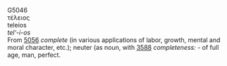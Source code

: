 G5046  
τέλειος  
teleios  
*tel‘-i-os*  
From [5056](g5056) *complete* (in various applications of labor, growth,
mental and moral character, etc.); neuter (as noun, with [3588](g3588)
*completeness:* - of full age, man, perfect.  
